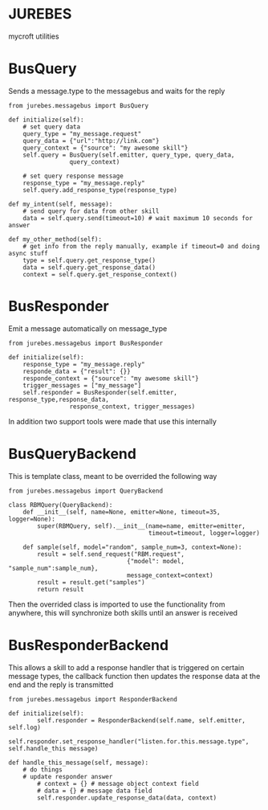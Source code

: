 # JUREBES

mycroft utilities

# BusQuery

Sends a message.type to the messagebus and waits for the reply

    from jurebes.messagebus import BusQuery

    def initialize(self):
        # set query data
        query_type = "my_message.request"
        query_data = {"url":"http://link.com"}
        query_context = {"source": "my awesome skill"}
        self.query = BusQuery(self.emitter, query_type, query_data,
                     query_context)

        # set query response message
        response_type = "my_message.reply"
        self.query.add_response_type(response_type)

    def my_intent(self, message):
        # send query for data from other skill
        data = self.query.send(timeout=10) # wait maximum 10 seconds for answer

    def my_other_method(self):
        # get info from the reply manually, example if timeout=0 and doing async stuff
        type = self.query.get_response_type()
        data = self.query.get_response_data()
        context = self.query.get_response_context()


# BusResponder

Emit a message automatically on message_type

    from jurebes.messagebus import BusResponder

    def initialize(self):
        response_type = "my_message.reply"
        responde_data = {"result": {}}
        responde_context = {"source": "my awesome skill"}
        trigger_messages = ["my_message"]
        self.responder = BusResponder(self.emitter, response_type,response_data,
                     response_context, trigger_messages)


In addition two support tools were made that use this internally

# BusQueryBackend

This is template class, meant to be overrided the following way

    from jurebes.messagebus import QueryBackend

    class RBMQuery(QueryBackend):
        def __init__(self, name=None, emitter=None, timeout=35, logger=None):
            super(RBMQuery, self).__init__(name=name, emitter=emitter,
                                           timeout=timeout, logger=logger)

        def sample(self, model="random", sample_num=3, context=None):
            result = self.send_request("RBM.request",
                                     {"model": model, "sample_num":sample_num},
                                     message_context=context)
            result = result.get("samples")
            return result

Then the overrided class is imported to use the functionality from anywhere, this will synchronize both skills until an answer is received

# BusResponderBackend

This allows a skill to add a response handler that is triggered on certain message types, the callback function then updates the response data at the end and the reply is transmitted

    from jurebes.messagebus import ResponderBackend

    def initialize(self):
            self.responder = ResponderBackend(self.name, self.emitter, self.log)
            self.responder.set_response_handler("listen.for.this.message.type", self.handle_this message)

    def handle_this_message(self, message):
        # do things
        # update responder answer
            # context = {} # message object context field
            # data = {} # message data field
            self.responder.update_response_data(data, context)